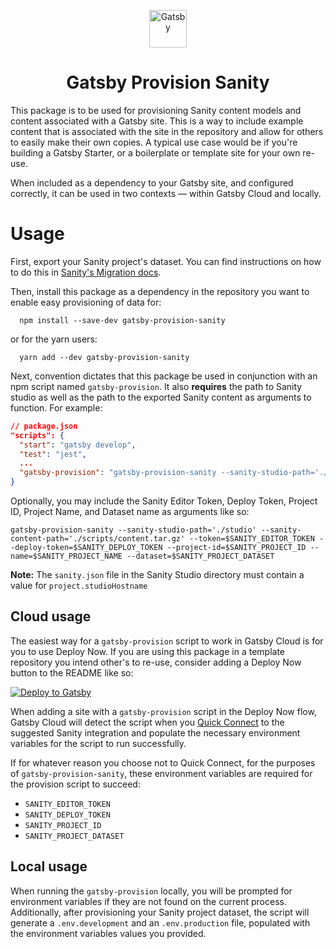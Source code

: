 <p align="center">
  <a href="https://www.gatsbyjs.com">
    <img alt="Gatsby" src="https://www.gatsbyjs.com/Gatsby-Monogram.svg" width="60" />
  </a>
</p>

<h1 align="center">
  Gatsby Provision Sanity
</h1>

This package is to be used for provisioning Sanity content models and content associated with a Gatsby site. This is a way to include example content that is associated with the site in the repository and allow for others to easily make their own copies. A typical use case would be if you're building a Gatsby Starter, or a boilerplate or template site for your own re-use.

When included as a dependency to your Gatsby site, and configured correctly, it can be used in two contexts — within Gatsby Cloud and locally.

# Usage

First, export your Sanity project's dataset. You can find instructions on how to do this in [Sanity's Migration docs](https://www.sanity.io/docs/migrating-data).

Then, install this package as a dependency in the repository you want to enable easy provisioning of data for:

```shell
  npm install --save-dev gatsby-provision-sanity
```

or for the yarn users:

```shell
  yarn add --dev gatsby-provision-sanity
```

Next, convention dictates that this package be used in conjunction with an npm script named `gatsby-provision`. It also **requires** the path to Sanity studio as well as the path to the exported Sanity content as arguments to function. For example:

```json
// package.json
"scripts": {
  "start": "gatsby develop",
  "test": "jest",
  ...
  "gatsby-provision": "gatsby-provision-sanity --sanity-studio-path='./studio' --sanity-content-path='./scripts/content.tar.gz'"
}
```

Optionally, you may include the Sanity Editor Token, Deploy Token, Project ID, Project Name, and Dataset name as arguments like so:

`gatsby-provision-sanity --sanity-studio-path='./studio' --sanity-content-path='./scripts/content.tar.gz' --token=$SANITY_EDITOR_TOKEN --deploy-token=$SANITY_DEPLOY_TOKEN --project-id=$SANITY_PROJECT_ID --name=$SANITY_PROJECT_NAME --dataset=$SANITY_PROJECT_DATASET`

**Note:**
The `sanity.json` file in the Sanity Studio directory must contain a value for `project.studioHostname`

## Cloud usage

The easiest way for a `gatsby-provision` script to work in Gatsby Cloud is for you to use Deploy Now. If you are using this package in a template repository you intend other's to re-use, consider adding a Deploy Now button to the README like so:

[![Deploy to Gatsby](https://www.gatsbyjs.com/deploynow.png "Deploy to Gatsby")](https://www.gatsbyjs.com/dashboard/deploynow?url={YOUR_GITHUB_REPO_URL})

When adding a site with a `gatsby-provision` script in the Deploy Now flow, Gatsby Cloud will detect the script when you [Quick Connect](https://support.gatsbyjs.com/hc/en-us/articles/360052324694-Connecting-to-Sanity-via-Quick-Connect) to the suggested Sanity integration and populate the necessary environment variables for the script to run successfully.

If for whatever reason you choose not to Quick Connect, for the purposes of `gatsby-provision-sanity`, these environment variables are required for the provision script to succeed:

- `SANITY_EDITOR_TOKEN`
- `SANITY_DEPLOY_TOKEN`
- `SANITY_PROJECT_ID`
- `SANITY_PROJECT_DATASET`

## Local usage

When running the `gatsby-provision` locally, you will be prompted for environment variables if they are not found on the current process. Additionally, after provisioning your Sanity project dataset, the script will generate a `.env.development` and an `.env.production` file, populated with the environment variables values you provided.

